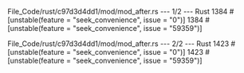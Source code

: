 File_Code/rust/c97d3d4dd1/mod/mod_after.rs --- 1/2 --- Rust
1384     #[unstable(feature = "seek_convenience", issue = "0")]                                                                                              1384     #[unstable(feature = "seek_convenience", issue = "59359")]

File_Code/rust/c97d3d4dd1/mod/mod_after.rs --- 2/2 --- Rust
1423     #[unstable(feature = "seek_convenience", issue = "0")]                                                                                              1423     #[unstable(feature = "seek_convenience", issue = "59359")]

